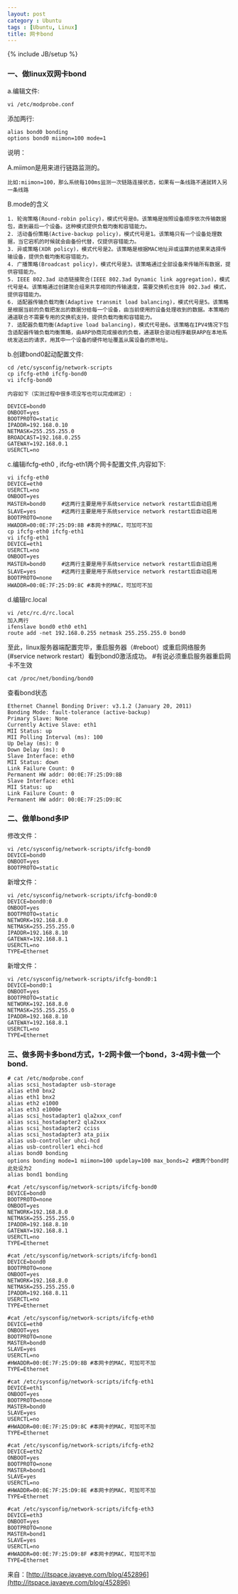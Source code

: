 ```yaml
---
layout: post
category : Ubuntu
tags : [Ubuntu, Linux]
title: 网卡bond
---
```

{% include JB/setup %}

### 一、做linux双网卡bond

a.编辑文件:

	vi /etc/modprobe.conf

添加两行:

	alias bond0 bonding
	options bond0 miimon=100 mode=1

说明：

A.miimon是用来进行链路监测的。 

	比如:miimon=100，那么系统每100ms监测一次链路连接状态，如果有一条线路不通就转入另一条线路

B.mode的含义

	1. 轮询策略(Round-robin policy)，模式代号是0。该策略是按照设备顺序依次传输数据包，直到最后一个设备。这种模式提供负载均衡和容错能力。
	2. 活动备份策略(Active-backup policy)，模式代号是1。该策略只有一个设备处理数据，当它宕机的时候就会由备份代替，仅提供容错能力。
	3. 异或策略(XOR policy)，模式代号是2。该策略是根据MAC地址异或运算的结果来选择传输设备，提供负载均衡和容错能力。
	4. 广播策略(Broadcast policy)，模式代号是3。该策略通过全部设备来传输所有数据，提供容错能力。
	5. IEEE 802.3ad 动态链接聚合(IEEE 802.3ad Dynamic link aggregation)，模式代号是4。该策略通过创建聚合组来共享相同的传输速度，需要交换机也支持 802.3ad 模式，提供容错能力。
	6. 适配器传输负载均衡(Adaptive transmit load balancing)，模式代号是5。该策略是根据当前的负载把发出的数据分给每一个设备，由当前使用的设备处理收到的数据。本策略的通道联合不需要专用的交换机支持，提供负载均衡和容错能力。
	7. 适配器负载均衡(Adaptive load balancing)，模式代号是6。该策略在IPV4情况下包含适配器传输负载均衡策略，由ARP协商完成接收的负载，通道联合驱动程序截获ARP在本地系统发送出的请求，用其中一个设备的硬件地址覆盖从属设备的原地址。

b.创建bond0起动配置文件:

	cd /etc/sysconfig/network-scripts
	cp ifcfg-eth0 ifcfg-bond0
	vi ifcfg-bond0

	内容如下（实测过程中很多项没写也可以完成绑定）:

	DEVICE=bond0
	ONBOOT=yes
	BOOTPROTO=static
	IPADDR=192.168.0.10
	NETMASK=255.255.255.0
	BROADCAST=192.168.0.255
	GATEWAY=192.168.0.1
	USERCTL=no

c.编辑ifcfg-eth0 , ifcfg-eth1两个网卡配置文件,内容如下:

	vi ifcfg-eth0
	DEVICE=eth0
	USERCTL=no
	ONBOOT=yes
	MASTER=bond0     #这两行主要是用于系统service network restart后自动启用
	SLAVE=yes        #这两行主要是用于系统service network restart后自动启用
	BOOTPROTO=none
	HWADDR=00:0E:7F:25:D9:8B #本网卡的MAC，可加可不加
	cp ifcfg-eth0 ifcfg-eth1
	vi ifcfg-eth1
	DEVICE=eth1
	USERCTL=no
	ONBOOT=yes
	MASTER=bond0     #这两行主要是用于系统service network restart后自动启用
	SLAVE=yes        #这两行主要是用于系统service network restart后自动启用
	BOOTPROTO=none
	HWADDR=00:0E:7F:25:D9:8C #本网卡的MAC，可加可不加

d.编辑rc.local

	vi /etc/rc.d/rc.local
	加入两行
	ifenslave bond0 eth0 eth1
	route add -net 192.168.0.255 netmask 255.255.255.0 bond0

至此，linux服务器端配置完毕，重启服务器（#reboot）或重启网络服务(#service network restart）看到bond0激活成功。  #有说必须重启服务器重启网卡不生效

	cat /proc/net/bonding/bond0

查看bond状态

	Ethernet Channel Bonding Driver: v3.1.2 (January 20, 2011)
	Bonding Mode: fault-tolerance (active-backup)
	Primary Slave: None
	Currently Active Slave: eth1
	MII Status: up
	MII Polling Interval (ms): 100
	Up Delay (ms): 0
	Down Delay (ms): 0
	Slave Interface: eth0
	MII Status: down
	Link Failure Count: 0
	Permanent HW addr: 00:0E:7F:25:D9:8B
	Slave Interface: eth1
	MII Status: up
	Link Failure Count: 0
	Permanent HW addr: 00:0E:7F:25:D9:8C


### 二、做单bond多IP

修改文件：

	vi /etc/sysconfig/network-scripts/ifcfg-bond0
	DEVICE=bond0
	ONBOOT=yes
	BOOTPROTO=static

新增文件：

	vi /etc/sysconfig/network-scripts/ifcfg-bond0:0
	DEVICE=bond0:0
	ONBOOT=yes
	BOOTPROTO=static
	NETWORK=192.168.8.0
	NETMASK=255.255.255.0
	IPADDR=192.168.8.10
	GATEWAY=192.168.8.1
	USERCTL=no
	TYPE=Ethernet

新增文件：

	vi /etc/sysconfig/network-scripts/ifcfg-bond0:1
	DEVICE=bond0:1
	ONBOOT=yes
	BOOTPROTO=static
	NETWORK=192.168.8.0
	NETMASK=255.255.255.0
	IPADDR=192.168.8.10
	GATEWAY=192.168.8.1
	USERCTL=no
	TYPE=Ethernet


### 三、做多网卡多bond方式，1-2网卡做一个bond，3-4网卡做一个bond.

	# cat /etc/modprobe.conf
	alias scsi_hostadapter usb-storage
	alias eth0 bnx2
	alias eth1 bnx2
	alias eth2 e1000
	alias eth3 e1000e
	alias scsi_hostadapter1 qla2xxx_conf
	alias scsi_hostadapter2 qla2xxx
	alias scsi_hostadapter2 cciss
	alias scsi_hostadapter3 ata_piix
	alias usb-controller uhci-hcd
	alias usb-controller1 ehci-hcd
	alias bond0 bonding
	options bonding mode=1 miimon=100 updelay=100 max_bonds=2 #做两个bond时此处设为2
	alias bond1 bonding

	#cat /etc/sysconfig/network-scripts/ifcfg-bond0
	DEVICE=bond0
	BOOTPROTO=none
	ONBOOT=yes
	NETWORK=192.168.8.0
	NETMASK=255.255.255.0
	IPADDR=192.168.8.10
	GATEWAY=192.168.8.1
	USERCTL=no
	TYPE=Ethernet

	#cat /etc/sysconfig/network-scripts/ifcfg-bond1
	DEVICE=bond0
	BOOTPROTO=none
	ONBOOT=yes
	NETWORK=192.168.8.0
	NETMASK=255.255.255.0
	IPADDR=192.168.8.11
	USERCTL=no
	TYPE=Ethernet

	#cat /etc/sysconfig/network-scripts/ifcfg-eth0
	DEVICE=eth0
	ONBOOT=yes
	BOOTPROTO=none
	MASTER=bond0
	SLAVE=yes
	USERCTL=no
	#HWADDR=00:0E:7F:25:D9:8B #本网卡的MAC，可加可不加
	TYPE=Ethernet

	#cat /etc/sysconfig/network-scripts/ifcfg-eth1
	DEVICE=eth1
	ONBOOT=yes
	BOOTPROTO=none
	MASTER=bond0
	SLAVE=yes
	USERCTL=no
	#HWADDR=00:0E:7F:25:D9:8C #本网卡的MAC，可加可不加
	TYPE=Ethernet

	#cat /etc/sysconfig/network-scripts/ifcfg-eth2
	DEVICE=eth2
	ONBOOT=yes
	BOOTPROTO=none
	MASTER=bond1
	SLAVE=yes
	USERCTL=no
	#HWADDR=00:0E:7F:25:D9:8E #本网卡的MAC，可加可不加
	TYPE=Ethernet

	#cat /etc/sysconfig/network-scripts/ifcfg-eth3
	DEVICE=eth3
	ONBOOT=yes
	BOOTPROTO=none
	MASTER=bond1
	SLAVE=yes
	USERCTL=no
	#HWADDR=00:0E:7F:25:D9:8F #本网卡的MAC，可加可不加
	TYPE=Ethernet

来自：[http://itspace.javaeye.com/blog/452896](http://itspace.javaeye.com/blog/452896)

